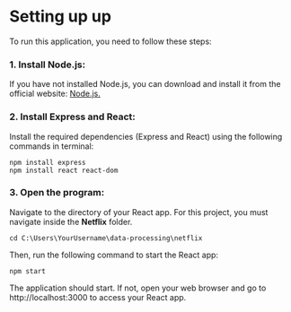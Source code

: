 # Setting up up
To run this application, you need to follow these steps:

### 1. Install Node.js:

If you have not installed Node.js, you can download and install it from the official website: [Node.js.](http://https://nodejs.org/en "Node.js.")

### 2. Install Express and React:

Install the required dependencies (Express and React) using the following commands in terminal:

```
npm install express
npm install react react-dom
```

### 3. Open the program:

Navigate to the directory of your React app. For this project, you must navigate inside the **Netflix** folder.

```
cd C:\Users\YourUsername\data-processing\netflix
```

Then, run the following command to start the React app:

```
npm start
```

The application should start. If not, open your web browser and go to http://localhost:3000 to access your React app.
